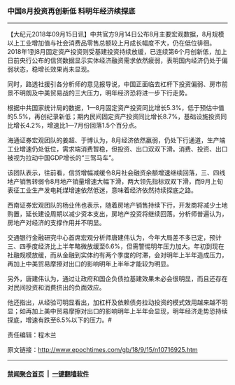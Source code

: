 ### 中国8月投资再创新低 料明年经济续探底
------------------------

<p>【大纪元2018年09月15日讯】中共官方9月14日<span style="font-weight: 400;">公布</span><span style="font-weight: 400;">8</span><span style="font-weight: 400;">月主要宏观数据，</span><span style="font-weight: 400;">8</span><span style="font-weight: 400;">月规模以上工业增加值与社会消费品零售总额较上月成长幅度不大</span><span style="font-weight: 400;">，</span><span style="font-weight: 400;">仍在低位徘徊。2018年</span><span style="font-weight: 400;">1</span><span style="font-weight: 400;">到</span><span style="font-weight: 400;">8</span><span style="font-weight: 400;">月固定资产投资则受基建投资持续放缓</span><span style="font-weight: 400;">，已</span><span style="font-weight: 400;">连续第</span><span style="font-weight: 400;">6</span><span style="font-weight: 400;">个月创新低，</span><span style="font-weight: 400;">加上日前央行公</span><span style="font-weight: 400;">布</span><span style="font-weight: 400;">的信贷</span><span style="font-weight: 400;">数据</span><span style="font-weight: 400;">显示实体经济融资需求依然疲弱，表明国内经济仍处于偏弱状态，稳增长效果尚未显现。</span></p>
<p><span style="font-weight: 400;"> 同时，路透社援引各</span><span style="font-weight: 400;">分析师的</span><span style="font-weight: 400;">意见报导说</span><span style="font-weight: 400;">，</span><span style="font-weight: 400;">中国</span><span style="font-weight: 400;">正面临去杠杆下投资偏弱、房市前景不明朗及中美贸易战</span><span style="font-weight: 400;">的三</span><span style="font-weight: 400;">大压力，明年经济</span><span style="font-weight: 400;">恐将</span><span style="font-weight: 400;">进一步下行</span><span style="font-weight: 400;">走势</span><span style="font-weight: 400;">。</span></p>
<p>根据中共国家统计局的数据，1—8月固定资产投资同比增长5.3%，低于预估中值的5.5%，再创纪录新低；期内民间固定资产投资同比增长8.7%，基础设施投资同比增长4.2%，增速比1—7月份回落1.5个百分点。</p>
<p>海通证券宏观团队的姜超、于博认为，8月经济依然羸弱，仍处下行通道，生产端工业增速仍处低位，需求端消费暂稳，但投资、出口双双下滑。消费、投资、出口被视为拉动中国GDP增长的“三驾马车”。</p>
<p>该团队表示，往前看，信贷增幅减缓令8月社会融资余额增速继续回落，三、四线地产销售转弱令8月地产销量增速大幅下滑，两大领先指标双双下滑，而9月上旬表征工业生产发电耗煤增速依然低迷，意味着经济依然持续探底之路。</p>
<p>西南证券宏观团队的杨业伟也表示，随着房地产销售持续下行，开发商将减少土地购置，延长建设周期以减少资本支出，房地产投资将继续回落。分析师普遍认为，房地产对经济的支撑作用并不明显。</p>
<p>交通银行金融研究中心首席宏观分析师唐建伟认为，今年大局差不多已定，预计三、四季度经济比上半年略微放缓至6.6%，但需警惕明年压力加大。年初到现在社融规模放缓，而从金融到实体约有两个季度的时滞，会对明年上半年造成压力，再加上中美贸易摩擦对出口的影响明年上半年才能较为明显。</p>
<p>另外，唐建伟认为，通过让政府和国企负债拉基建效果未必会很明显，而且还存在对民间投资和消费挤出的负面效应。</p>
<p>他还指出，从经验可明显看出，加杠杆及依赖债务拉动投资的模式效用越来越不明显；如再加上美中贸易摩擦对出口的影响明年上半年会显现，明年经济走势恐持续探底，增速有跌至6.5%以下的压力。#</p>
<p>责任编辑：程木兰</p>

原文链接：http://www.epochtimes.com/gb/18/9/15/n10716925.htm


------------------------
#### [禁闻聚合首页](https://github.com/gfw-breaker/banned-news/blob/master/README.md) &nbsp;|&nbsp;  [一键翻墙软件](https://github.com/gfw-breaker/nogfw/blob/master/README.md)